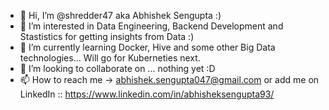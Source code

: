 - 👋 Hi, I’m @shredder47 aka Abhishek Sengupta :)
- 👀 I’m interested in Data Engineering, Backend Development and Stastistics for getting insights from Data :)
- 🌱 I’m currently learning Docker, Hive and some other Big Data technologies... Will go for Kuberneties next.
- 💞️ I’m looking to collaborate on ... nothing yet :D 
- 📫 How to reach me -> abhishek.sengupta047@gmail.com or add me on LinkedIn :: https://www.linkedin.com/in/abhisheksengupta93/

<!---
shredder47/shredder47 is a ✨ special ✨ repository because its `README.md` (this file) appears on your GitHub profile.
You can click the Preview link to take a look at your changes.
--->
